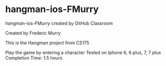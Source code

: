 # hangman-ios-FMurry
hangman-ios-FMurry created by GitHub Classroom

Created by Frederic Murry

This is the Hangman project from CS175

Play the game by entering a character
Tested on Iphone 6, 6 plus, 7, 7 plus
Completion Time: 1.5 hours
